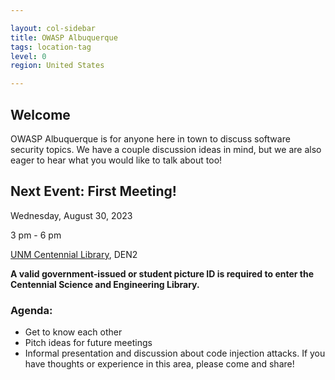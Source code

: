 ```yaml
---

layout: col-sidebar
title: OWASP Albuquerque
tags: location-tag
level: 0
region: United States

---
```

<!-- editing instructions at https://owasp.org/migration/ -->

## Welcome
OWASP Albuquerque is for anyone here in town to discuss software security topics. We have a couple discussion ideas in mind, but we are also eager to hear what you would like to talk about too!

## Next Event: First Meeting!
Wednesday, August 30, 2023

3 pm - 6 pm

[UNM Centennial Library](https://owasp.org/www-chapter-albuquerque/#div-centlibrary), DEN2

**A valid government-issued or student picture ID is required to enter the Centennial Science and Engineering Library.**

### Agenda: 
- Get to know each other
- Pitch ideas for future meetings
- Informal presentation and discussion about code injection attacks. If you have thoughts or experience in this area, please come and share!
